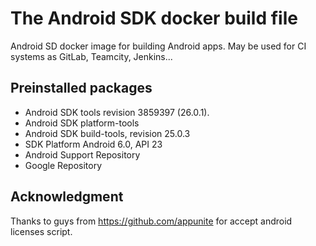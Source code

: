 # The Android SDK docker build file

Android SD docker image for building Android apps. May be used for CI systems as GitLab, Teamcity, Jenkins...

## Preinstalled packages
- Android SDK tools revision 3859397 (26.0.1).
- Android SDK platform-tools
- Android SDK build-tools, revision 25.0.3
- SDK Platform Android 6.0, API 23
- Android Support Repository
- Google Repository

## Acknowledgment

Thanks to guys from https://github.com/appunite for accept android licenses script.
